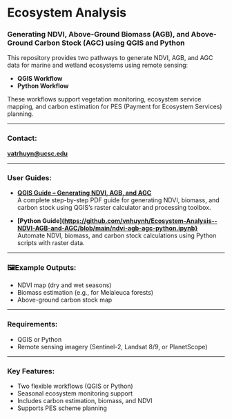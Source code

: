 # Ecosystem Analysis  
### Generating NDVI, Above-Ground Biomass (AGB), and Above-Ground Carbon Stock (AGC) using QGIS and Python

This repository provides two pathways to generate NDVI, AGB, and AGC data for marine and wetland ecosystems using remote sensing:

- **QGIS Workflow** 
- **Python Workflow** 

These workflows support vegetation monitoring, ecosystem service mapping, and carbon estimation for PES (Payment for Ecosystem Services) planning.

---

### Contact:
**vatrhuyn@ucsc.edu**

---

### User Guides:

- **[QGIS Guide – Generating NDVI, AGB, and AGC](https://github.com/vnhuynh/Ecosystem-Analysis--NDVI-AGB-and-AGC/blob/main/Generating%20NDVI%2C%20AGB%2C%20and%20AGC%20in%20QGIS.pdf)**  
  A complete step-by-step PDF guide for generating NDVI, biomass, and carbon stock using QGIS’s raster calculator and processing toolbox.

- **[Python Guide](https://github.com/vnhuynh/Ecosystem-Analysis--NDVI-AGB-and-AGC/blob/main/ndvi-agb-agc-python.ipynb}**  
  Automate NDVI, biomass, and carbon stock calculations using Python scripts with raster data.

---

### 🖼Example Outputs:
- NDVI map (dry and wet seasons)
- Biomass estimation (e.g., for Melaleuca forests)
- Above-ground carbon stock map

---

### Requirements:
- QGIS or Python
- Remote sensing imagery (Sentinel-2, Landsat 8/9, or PlanetScope)

---

### Key Features:
- Two flexible workflows (QGIS or Python)
- Seasonal ecosystem monitoring support
- Includes carbon estimation, biomass, and NDVI
- Supports PES scheme planning

